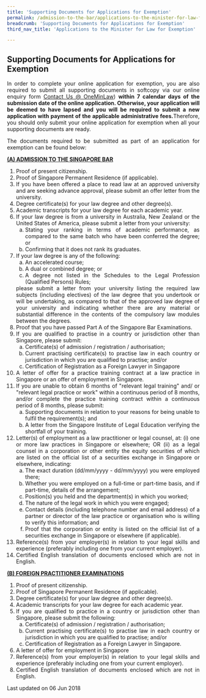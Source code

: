 ```yaml
---
title: 'Supporting Documents for Applications for Exemption'
permalink: /admission-to-the-bar/applications-to-the-minister-for-law-for-exemption/supporting-documents/
breadcrumb: 'Supporting Documents for Applications for Exemption'
third_nav_title: 'Applications to the Minister for Law for Exemption'

---
```



<style>
ol li .alpha li {list-style-type: lower-alpha;}
</style>

Supporting Documents for Applications for Exemption
---

<p style="text-align: justify">In order to complete your online application for exemption, you are also required to submit all supporting documents in softcopy via our online enquiry form <a href="https://www.mlaw.gov.sg/eservices/enquiry/" target="_blank">Contact Us @ OneMinLaw</a>) <b>within 7 calendar days of the submission date of the online application. Otherwise, your application will be deemed to have lapsed and you will be required to submit a new application with payment of the applicable administrative fees.</b>Therefore, you should only submit your online application for exemption when all your supporting documents are ready.</p>

<p style="text-align: justify">The documents required to be submitted as part of an application for exemption can be found below:</p>

<b><u>(A) ADMISSION TO THE SINGAPORE BAR</u></b>

<ol>
  <li style="text-align: justify">Proof of present citizenship.</li>
  <li style="text-align: justify">Proof of Singapore Permanent Residence (if applicable).</li>
  <li style="text-align: justify">If you have been offered a place to read law at an approved university and are seeking advance approval, please submit an offer letter from the university.</li>
  <li style="text-align: justify">Degree certificate(s) for your law degree and other degree(s).</li>
  <li style="text-align: justify">Academic transcripts for your law degree for each academic year.</li>
  <li style="text-align: justify">If your law degree is from a university in Australia, New Zealand or the United States of America, please submit a letter from your university: 
    <ol class="alpha">
      <li style="text-align: justify">Stating your ranking in terms of academic performance, as compared to the same batch who have been conferred the degree; or</li>
      <li style="text-align: justify">Confirming that it does not rank its graduates.</li>
    </ol>
  </li>
  <li style="text-align: justify">If your law degree is any of the following:
    <ol class="alpha">
      <li style="text-align: justify">An accelerated course;</li>
      <li style="text-align: justify">A dual or combined degree; or </li>
      <li style="text-align: justify">A degree not listed in the Schedules to the Legal Profession (Qualified Persons) Rules;</li>
    </ol>
    please submit a letter from your university listing the required law subjects (including electives) of the law degree that you undertook or will be undertaking, as compared to that of the approved law degree of your university and indicating whether there are any material or substantial difference in the contents of the compulsory law modules between the degrees.
  </li>
  <li style="text-align: justify">Proof that you have passed Part A of the Singapore Bar Examinations.</li>
  <li style="text-align: justify">If you are qualified to practise in a country or jurisdiction other than Singapore, please submit:
    <ol class="alpha">
      <li style="text-align: justify">Certificate(s) of admission / registration / authorisation; </li>
      <li style="text-align: justify">Current practising certificate(s) to practise law in each country or jurisdiction in which you are qualified to practise; and/or</li>
      <li style="text-align: justify">Certification of Registration as a Foreign Lawyer in Singapore</li>
    </ol>
  </li>
  <li style="text-align: justify">A letter of offer for a practice training contract at a law practice in Singapore or an offer of employment in Singapore.</li>
  <li style="text-align: justify">If you are unable to obtain 6 months of "relevant legal training" and/ or "relevant legal practice or work" within a continuous period of 8 months, and/or complete the practice training contract within a continuous period of 8 months, please submit:
    <ol class="alpha">
      <li style="text-align: justify">Supporting documents in relation to your reasons for being unable to fulfil the requirement(s); and</li>
      <li style="text-align: justify">A letter from the Singapore Institute of Legal Education verifying the shortfall of your training.</li>
    </ol>
  </li>
  <li style="text-align: justify">Letter(s) of employment as a law practitioner or legal counsel, at: (i) one or more law practices in Singapore or elsewhere; OR (ii) as a legal counsel in a corporation or other entity the equity securities of which are listed on the official list of a securities exchange in Singapore or elsewhere, indicating:
    <ol class="alpha">
      <li style="text-align: justify">The exact duration (dd/mm/yyyy - dd/mm/yyyy) you were employed there; </li>
      <li style="text-align: justify">Whether you were employed on a full-time or part-time basis, and if part-time, details of the arrangement;</li>
      <li style="text-align: justify">Position(s) you held and the department(s) in which you worked; </li>
      <li style="text-align: justify">The nature of the legal work in which you were engaged;</li>
      <li style="text-align: justify">Contact details (including telephone number and email address) of a partner or director of the law practice or organisation who is willing to verify this information; and</li>
      <li style="text-align: justify">Proof that the corporation or entity is listed on the official list of a securities exchange in Singapore or elsewhere (if applicable).</li>
    </ol>
  </li>
  <li style="text-align: justify">Reference(s) from your employer(s) in relation to your legal skills and experience (preferably including one from your current employer).</li>
  <li style="text-align: justify">Certified English translation of documents enclosed which are not in English.</li>
</ol>

<b><u>(B) FOREIGN PRACTITIONER EXAMINATIONS</u></b>

<ol>
  <li style="text-align: justify">Proof of present citizenship.</li>
  <li style="text-align: justify">Proof of Singapore Permanent Residence (if applicable).</li>
  <li style="text-align: justify">Degree certificate(s) for your law degree and other degree(s).</li>
  <li style="text-align: justify">Academic transcripts for your law degree for each academic year.</li>
  <li style="text-align: justify">If you are qualified to practice in a country or jurisdiction other than Singapore, please submit the following:
    <ol class="alpha">
      <li style="text-align: justify">Certificate(s) of admission / registration / authorisation; </li>
      <li style="text-align: justify">Current practising certificate(s) to practise law in each country or jurisdiction in which you are qualified to practise; and/or</li>
      <li style="text-align: justify">Certification of Registration as a Foreign Lawyer in Singapore.</li>
    </ol>
  </li>
  <li style="text-align: justify">A letter of offer for employment in Singapore</li>
  <li style="text-align: justify">Reference(s) from your employer(s) in relation to your legal skills and experience (preferably including one from your current employer).</li>
  <li style="text-align: justify">Certified English translation of documents enclosed which are not in English.</li>
</ol>

<p class="right-side-updated">Last updated on 06 Jun 2018</p> 
